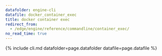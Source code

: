 ```yaml
---
datafolder: engine-cli
datafile: docker_container_exec
title: docker container exec
redirect_from:
  - /edge/engine/reference/commandline/container_exec/
no_read_time: true
---
```

<!--
Sorry, but the contents of this page are automatically generated from
Docker's source code. If you want to suggest a change to the text that appears
here, you'll need to find the string by searching this repo:

https://github.com/docker/cli
-->

{% include cli.md datafolder=page.datafolder datafile=page.datafile %}
